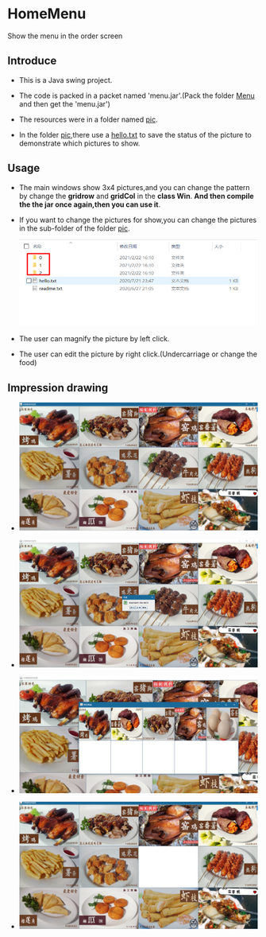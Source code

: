 # HomeMenu
Show the menu in the order screen

## Introduce

- This is a Java swing project.

- The code is packed in a packet named 'menu.jar'.(Pack the folder [Menu](./Menu) and then get the 'menu.jar')

- The resources were in a folder named [pic](./pic).
- In the folder [pic](./pic),there use a [hello.txt](./pic/hello.txt) to save the status of the picture to demonstrate which pictures to show.

## Usage

- The main windows show 3x4 pictures,and you can change the pattern by change the **gridrow** and **gridCol** in the **class Win**. **And then compile the the jar once again,then you can use it**.

- If you want to change the pictures for show,you can change the pictures in the sub-folder of the folder [pic](./pic).

  ![sub-folder](sub-folder.png)

- The user can magnify the picture by left click.

- The user can edit the picture by right click.(Undercarriage or change the food)

## Impression drawing

- ![image-20210223151521724](win.png)
- ![right-click](right-click.png)

- ![chage](change.png)

- ![uncarriage](uncarriage.png)